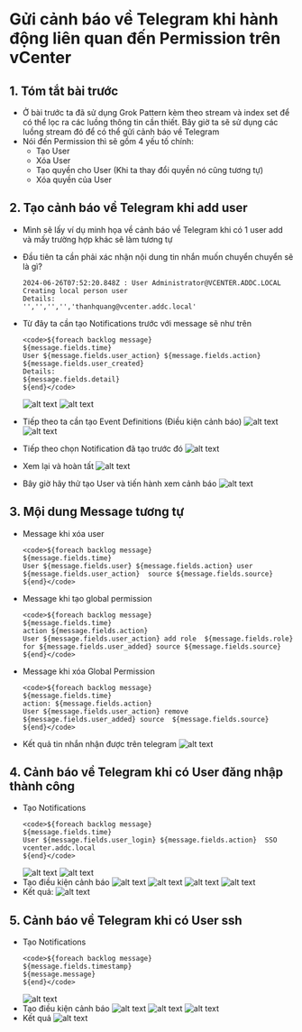 # Gửi cảnh báo về Telegram khi hành động liên quan đến Permission trên vCenter
## 1. Tóm tắt bài trước
- Ở bài trước ta đã sử dụng Grok Pattern kèm theo stream và index set để có thể lọc ra các luồng thông tin cần thiết. Bây giờ ta sẽ sử dụng các luồng stream đó để có thể gửi cảnh báo về Telegram
- Nói đến Permission thì sẽ gồm 4 yếu tố chính:
  - Tạo User
  - Xóa User
  - Tạo quyền cho User (Khi ta thay đổi quyền nó cũng tương tự)
  - Xóa quyền của User
## 2. Tạo cảnh báo về Telegram khi add user
- Mình sẽ lấy ví dụ minh họa về cảnh báo về Telegram khi có 1 user add và mấy trường hợp khác sẽ làm tương tự
- Đầu tiên ta cần phải xác nhận nội dung tin nhắn muốn chuyển chuyển sẽ là gì?
  ```
  2024-06-26T07:52:20.848Z : User Administrator@VCENTER.ADDC.LOCAL Creating local person user  
  Details:
  '','','','','thanhquang@vcenter.addc.local'
  ```
- Từ đây ta cần tạo Notifications trước với message sẽ như trên
    ```
    <code>${foreach backlog message}
    ${message.fields.time} 
    User ${message.fields.user_action} ${message.fields.action}  ${message.fields.user_created}
    Details:
    ${message.fields.detail}
    ${end}</code>
    ```
    ![alt text](anh/Screenshot_72.png)
    ![alt text](anh/Screenshot_73.png)

- Tiếp theo ta cần tạo Event Definitions (Điều kiện cảnh báo)
   ![alt text](anh/Screenshot_74.png)
   ![alt text](anh/Screenshot_75.png)

- Tiếp theo chọn Notification đã tạo trước đó
  ![alt text](anh/Screenshot_76.png)
- Xem lại và hoàn tất
  ![alt text](anh/Screenshot_77.png)
- Bây giờ hãy thử tạo User và tiến hành xem cảnh báo
  ![alt text](anh/Screenshot_78.png)

## 3. Mội dung Message tương tự
- Message khi xóa user
    ```
    <code>${foreach backlog message}
    ${message.fields.time} 
    User ${message.fields.user} ${message.fields.action} user  ${message.fields.user_action}  source ${message.fields.source}
    ${end}</code>
    ```
- Message khi tạo global permission
    ```
    <code>${foreach backlog message}
    ${message.fields.time} 
    action ${message.fields.action} 
    User ${message.fields.user_action} add role  ${message.fields.role} for ${message.fields.user_added} source ${message.fields.source}
    ${end}</code>
    ```
- Message khi xóa Global Permission
    ```
    <code>${foreach backlog message}
    ${message.fields.time} 
    action: ${message.fields.action} 
    User ${message.fields.user_action} remove   ${message.fields.user_added} source  ${message.fields.source}
    ${end}</code>
    ```
- Kết quả tin nhắn nhận được trên telegram
    ![alt text](anh/Screenshot_79.png)

## 4. Cảnh báo về Telegram khi có User đăng nhập thành công
- Tạo Notifications
  ```
  <code>${foreach backlog message}
  ${message.fields.time} 
  User ${message.fields.user_login} ${message.fields.action}  SSO vcenter.addc.local
  ${end}</code>
  ```
  ![alt text](anh/Screenshot_80.png)
  ![alt text](anh/Screenshot_81.png)
- Tạo điều kiện cảnh báo
  ![alt text](anh/Screenshot_82.png)
  ![alt text](anh/Screenshot_83.png)
  ![alt text](anh/Screenshot_84.png)
  ![alt text](anh/Screenshot_85.png)
- Kết quả:
  ![alt text](anh/Screenshot_86.png)
## 5. Cảnh báo về Telegram khi có User ssh
- Tạo Notifications
  ```
  <code>${foreach backlog message}
  ${message.fields.timestamp}
  ${message.message}
  ${end}</code>
  ```
  ![alt text](anh/Screenshot_89.png)
- Tạo điều kiện cảnh báo
  ![alt text](anh/Screenshot_90.png)
  ![alt text](anh/Screenshot_91.png)
  ![alt text](anh/Screenshot_92.png)
- Kết quả
  ![alt text](anh/Screenshot_93.png)